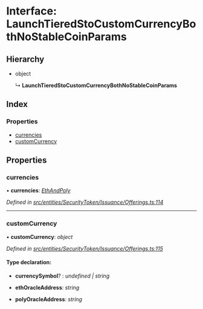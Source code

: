 # Interface: LaunchTieredStoCustomCurrencyBothNoStableCoinParams

## Hierarchy

* object

  ↳ **LaunchTieredStoCustomCurrencyBothNoStableCoinParams**

## Index

### Properties

* [currencies](_entities_securitytoken_issuance_offerings_.launchtieredstocustomcurrencybothnostablecoinparams.md#currencies)
* [customCurrency](_entities_securitytoken_issuance_offerings_.launchtieredstocustomcurrencybothnostablecoinparams.md#customcurrency)

## Properties

###  currencies

• **currencies**: *[EthAndPoly](../modules/_entities_securitytoken_issuance_offerings_.md#ethandpoly)*

*Defined in [src/entities/SecurityToken/Issuance/Offerings.ts:114](https://github.com/PolymathNetwork/polymath-sdk/blob/45453ad/src/entities/SecurityToken/Issuance/Offerings.ts#L114)*

___

###  customCurrency

• **customCurrency**: *object*

*Defined in [src/entities/SecurityToken/Issuance/Offerings.ts:115](https://github.com/PolymathNetwork/polymath-sdk/blob/45453ad/src/entities/SecurityToken/Issuance/Offerings.ts#L115)*

#### Type declaration:

* **currencySymbol**? : *undefined | string*

* **ethOracleAddress**: *string*

* **polyOracleAddress**: *string*
